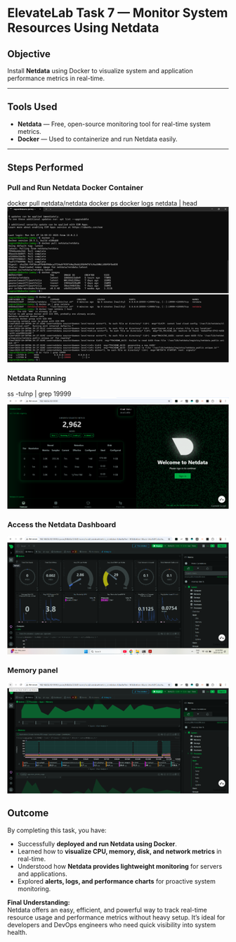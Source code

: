 # ElevateLab Task 7 — Monitor System Resources Using Netdata

##  Objective
Install **Netdata** using Docker to visualize system and application performance metrics in real-time.

---

##  Tools Used
- **Netdata** — Free, open-source monitoring tool for real-time system metrics.
- **Docker** — Used to containerize and run Netdata easily.

---
## Steps Performed

### Pull and Run Netdata Docker Container
docker pull netdata/netdata
docker ps
docker logs netdata | head
![Netdata Imagepull Screenshot](/screenshots/Netdata-image-pull.png)
![Netdata container Screenshot](/screenshots/Netdat-Conatiner-logs.png)

### Netdata Running
ss -tulnp | grep 19999
![Netdata Running](/screenshots/Netdata-running.png)

### Access the Netdata Dashboard
![Netdata Dasboard](/screenshots/Netdata-dashboard.png)

### Memory panel
![Netdata Dasboard](/screenshots/Memory-panel.png)

## Outcome

By completing this task, you have:

-  Successfully **deployed and run Netdata using Docker**.  
-  Learned how to **visualize CPU, memory, disk, and network metrics** in real-time.  
-  Understood how **Netdata provides lightweight monitoring** for servers and applications.  
-  Explored **alerts, logs, and performance charts** for proactive system monitoring.  

**Final Understanding:**  
Netdata offers an easy, efficient, and powerful way to track real-time resource usage and performance metrics without heavy setup. It’s ideal for developers and DevOps engineers who need quick visibility into system health.
